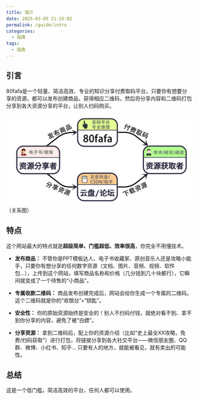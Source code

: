 ```yaml
---
title: 简介
date: 2025-03-05 21:25:02
permalink: /guide/intro
categories:
  - 指南
tags:
  - 指南
---
```

## 引言

80fafa是一个轻量、简洁高效、专业的知识分享付费取码平台，只要你有想要分享的资源，都可以发布创建商品，获得相应二维码，然后将分享内容和二维码打包分享到各大资源分享的平台，让别人扫码购买。

![](assert/5.jpg)
（关系图）
## 特点

这个网站最大的特点就是**超级简单、门槛超低、效率很高**，你完全不用懂技术。

- **发布商品：** 不管你是PPT模板达人、电子书收藏家、原创音乐人还是攻略小能手，只要你有想分享的任何数字资源（文档、图片、音频、视频、软件包...），上传到这个网站，填写商品名称和价格（几分钱到几十块都行），它瞬间就变成了一个待售的“小商品”。

- **专属收款二维码：** 商品发布创建完成后，网站会给你生成一个专属的二维码。这个二维码就是你的“收银台”+“钥匙”。

- **安全性：** 你的原始资源始终是安全的！别人不扫码付钱，就绝对看不到、拿不到你分享的内容，避免了被“白嫖”。

- **分享资源：** 拿到二维码后，配上你的资源介绍（比如“史上最全XX攻略，免费/扫码获取”）进行打包，将链接分享到各大社交平台——微信朋友圈、QQ群、微博、小红书、知乎... 只要有人的地方，就能被看见，就有卖出的可能性。


## 总结

这是一个低门槛，简洁高效的平台，任何人都可以使用。

